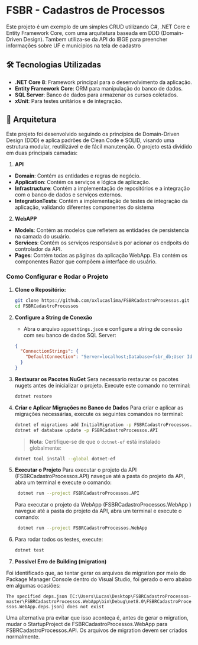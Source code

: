 
# FSBR - Cadastros de Processos

Este projeto é um exemplo de um simples CRUD utilizando C#, .NET Core e Entity Framework Core, com uma arquitetura baseada em DDD (Domain-Driven Design). Tambem utiliza-se da API do IBGE para preencher informações sobre UF e municipios na tela de cadastro

## 🛠️ Tecnologias Utilizadas
- **.NET Core 8**: Framework principal para o desenvolvimento da aplicação.
- **Entity Framework Core**: ORM para manipulação do banco de dados.
- **SQL Server**: Banco de dados para armazenar os cursos coletados.
- **xUnit**: Para testes unitários e de integração.
  
## 🎯 Arquitetura
Este projeto foi desenvolvido seguindo os princípios de Domain-Driven Design (DDD) e aplica padrões de Clean Code e SOLID, visando uma estrutura modular, reutilizável e de fácil manutenção. O projeto está dividido em duas principais camadas:
1. **API**
- **Domain**: Contém as entidades e regras de negócio.
- **Application**: Contém os serviços e lógica de aplicação.
- **Infrastructure**: Contém a implementação de repositórios e a integração com o banco de dados e serviços externos.
- **IntegrationTests**: Contém a implementação de testes de integração da aplicação, validando diferentes componentes do sistema
2. **WebAPP**
- **Models**: Contém as modelos que refletem as entidades de persistencia na camada do usuário.
- **Services**: Contém os serviços responsáveis por acionar os endpoits do controlador da API.
- **Pages**: Contém todas as páginas da aplicação WebApp. Ela contém os componentes Razor que compõem a interface do usuário.


### Como Configurar e Rodar o Projeto
1. **Clone o Repositório:**
   ```bash
   git clone https://github.com/xxlucaslima/FSBRCadastroProcessos.git
   cd FSBRCadastroProcessos
   ```

2. **Configure a String de Conexão**
   - Abra o arquivo `appsettings.json` e configure a string de conexão com seu banco de dados SQL Server:
   ```json
   {
     "ConnectionStrings": {
       "DefaultConnection": "Server=localhost;Database=fsbr_db;User Id=<seuUsuario>;Password=<suaSenha>;"
     }
   }
   ```

3. **Restaurar os Pacotes NuGet**
   Sera necessario restaurar os pacotes nugets antes de inicializar o projeto. Execute este comando no terminal:

   ```bash
   dotnet restore
   ```

4. **Criar e Aplicar Migrações no Banco de Dados**
   Para criar e aplicar as migrações necessárias, execute os seguintes comandos no terminal:
   ```bash
   dotnet ef migrations add InitialMigration -p FSBRCadastroProcessos.API
   dotnet ef database update -p FSBRCadastroProcessos.API
   ```

   > **Nota**: Certifique-se de que o `dotnet-ef` está instalado globalmente:
   ```bash
   dotnet tool install --global dotnet-ef
   ```

5. **Executar o Projeto**
   Para executar o projeto da API (FSBRCadastroProcessos.API) navegue até a pasta do projeto da API, abra um terminal e execute o comando: 
   
     ```bash
      dotnet run --project FSBRCadastroProcessos.API
      ```
   Para executar o projeto da WebApp  (FSBRCadastroProcessos.WebApp ) navegue até a pasta do projeto da API, abra um terminal e execute o comando: 

     ```bash
      dotnet run --project FSBRCadastroProcessos.WebApp
      ```
1. Para rodar todos os testes, execute:
   ```bash
   dotnet test
   ```

5. **Possivel Erro de Building (migration)**

Foi identificado que, ao tentar gerar os arquivos de migration por meio do Package Manager Console dentro do Visual Studio, foi gerado o erro abaixo em algumas ocasiões:

```The specified deps.json [C:\Users\Lucas\Desktop\FSBRCadastroProcessos-master\FSBRCadastroProcessos.WebApp\bin\Debug\net8.0\FSBRCadastroProcessos.WebApp.deps.json] does not exist```

Uma alternativa pra evitar que isso aconteça é, antes de gerar o migration, mudar o StartupProject de FSBRCadastroProcessos.WebApp para FSBRCadastroProcessos.API. Os arquivos de migration devem ser criados normalmente.


